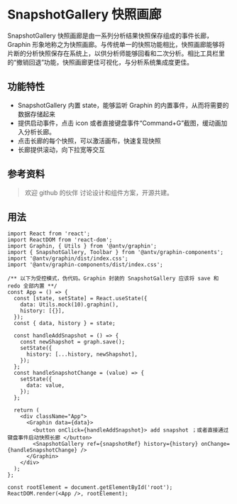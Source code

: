 # SnapshotGallery 快照画廊

SnapshotGallery 快照画廊是由一系列分析结果快照保存组成的事件长廊，Graphin 形象地称之为快照画廊。与传统单一的快照功能相比，快照画廊能够将片断的分析快照保存在系统上，以供分析师能够回看和二次分析。相比工具栏里的“撤销回退”功能，快照画廊更佳可视化，与分析系统集成度更佳。

## 功能特性

- SnapshotGallery 内置 state，能够监听 Graphin 的内置事件，从而将需要的数据存储起来
- 提供启动事件，点击 icon 或者直接键盘事件“Command+G”截图，缓动画加入分析长廊。
- 点击长廊的每个快照，可以激活画布，快速复现快照
- 长廊提供滚动，向下拉宽等交互

## 参考资料

> 欢迎 github 的伙伴 讨论设计和组件方案，开源共建。

## 用法

```tsx
import React from 'react';
import ReactDOM from 'react-dom';
import Graphin, { Utils } from '@antv/graphin';
import { SnapshotGallery, Toolbar } from '@antv/graphin-components';
import '@antv/graphin/dist/index.css';
import '@antv/graphin-components/dist/index.css';

/** 以下为受控模式，伪代码。Graphin 封装的 SnapshotGallery 应该将 save 和 redo 全部内置 **/
const App = () => {
  const [state, setState] = React.useState({
    data: Utils.mock(10).graphin(),
    history: [{}],
  });
  const { data, history } = state;

  const handleAddSnapshot = () => {
    const newShapshot = graph.save();
    setState({
      history: [...history, newShapshot],
    });
  };
  const handleSnapshotChange = (value) => {
    setState({
      data: value,
    });
  };

  return (
    <div className="App">
      <Graphin data={data}>
        <button onClick={handleAddSnapshot}> add snapshot ；或者直接通过键盘事件启动快照长廊 </button>
        <SnapshotGallery ref={snapshotRef} history={history} onChange={handleSnapshotChange} />
      </Graphin>
    </div>
  );
};

const rootElement = document.getElementById('root');
ReactDOM.render(<App />, rootElement);
```
